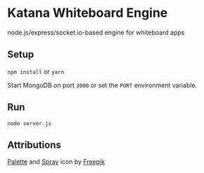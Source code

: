 # Katana Whiteboard Engine
node.js/express/socket.io-based engine for whiteboard apps

## Setup
```npm install```
or
```yarn```

Start MongoDB on port `3000` or set the `PORT` environment variable.

## Run
```node server.js```

## Attributions

[Palette](https://www.flaticon.com/free-icon/palette_167723) and [Spray](https://www.flaticon.com/free-icon/spray_1169360) icon by [Freepik](https://www.freepik.com/)
